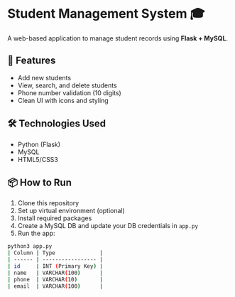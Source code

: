 # Student Management System 🎓

A web-based application to manage student records using **Flask + MySQL**.

## 🚀 Features

- Add new students
- View, search, and delete students
- Phone number validation (10 digits)
- Clean UI with icons and styling

## 🛠️ Technologies Used

- Python (Flask)
- MySQL
- HTML5/CSS3

## 📦 How to Run

1. Clone this repository  
2. Set up virtual environment (optional)
3. Install required packages  
4. Create a MySQL DB and update your DB credentials in `app.py`  
5. Run the app:

```bash
python3 app.py
| Column | Type              |
| ------ | ----------------- |
| id     | INT (Primary Key) |
| name   | VARCHAR(100)      |
| phone  | VARCHAR(10)       |
| email  | VARCHAR(100)      |
